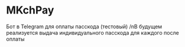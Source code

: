 # MKchPay
Бот в Telegram для оплаты пасскода (тестовый)
/nВ будущем реализуется выдача индивидуального пасскода для каждого после оплаты
